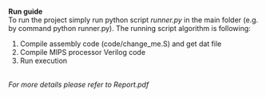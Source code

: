 <b>Run guide</b><br>
To run the project simply run python script <i>runner.py</i> in the main folder (e.g. by command python runner.py). The running script algorithm is following:<br>
1. Compile assembly code (code/change_me.S) and get dat file
2. Compile MIPS processor Verilog code
3. Run execution
<br>
<i>For more details please refer to Report.pdf</i>
